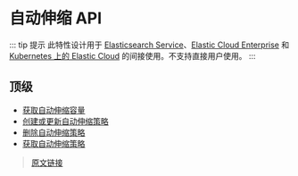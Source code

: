 # 自动伸缩 API

::: tip 提示
此特性设计用于 [Elasticsearch Service](https://www.elastic.co/cloud/elasticsearch-service/signup?baymax=docs-body&elektra=docs)、[Elastic Cloud Enterprise](https://www.elastic.co/guide/en/cloud-enterprise/current) 和 [Kubernetes 上的 Elastic Cloud](https://www.elastic.co/guide/en/cloud-on-k8s/current) 的间接使用。不支持直接用户使用。
:::

## 顶级

- [获取自动伸缩容量](/rest_apis/autoscaling_apis/get_autoscaling_capacity)
- [创建或更新自动伸缩策略](/rest_apis/autoscaling_apis/create_or_update_autoscaling_policy)
- [删除自动伸缩策略](/rest_apis/autoscaling_apis/delete_autoscaling_policy)
- [获取自动伸缩策略](/rest_apis/autoscaling_apis/get_autoscaling_policy)

> [原文链接](https://www.elastic.co/guide/en/elasticsearch/reference/current/autoscaling-apis.html)
